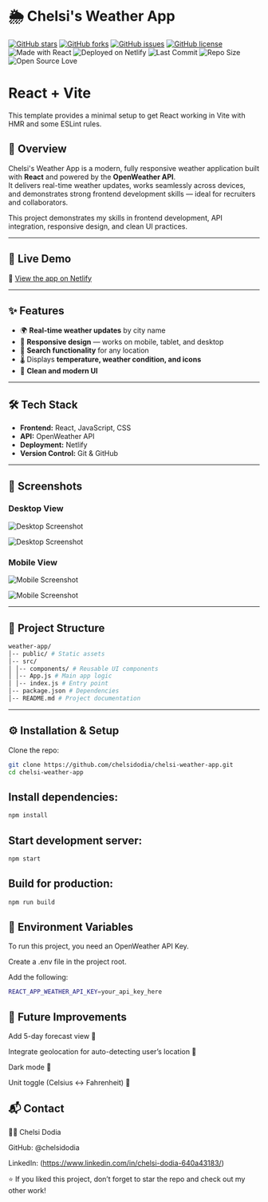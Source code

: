 # 🌦️ Chelsi's Weather App

[![GitHub stars](https://img.shields.io/github/stars/chelsidodia/chelsi-weather-app?style=social)](https://github.com/chelsidodia/chelsi-weather-app/stargazers)
[![GitHub forks](https://img.shields.io/github/forks/chelsidodia/chelsi-weather-app?style=social)](https://github.com/chelsidodia/chelsi-weather-app/network/members)
[![GitHub issues](https://img.shields.io/github/issues/chelsidodia/chelsi-weather-app)](https://github.com/chelsidodia/chelsi-weather-app/issues)
[![GitHub license](https://img.shields.io/github/license/chelsidodia/chelsi-weather-app)](https://github.com/chelsidodia/chelsi-weather-app/blob/main/LICENSE)
![Made with React](https://img.shields.io/badge/Made%20with-React-blue)
![Deployed on Netlify](https://img.shields.io/badge/Deployed%20on-Netlify-brightgreen)
![Last Commit](https://img.shields.io/github/last-commit/chelsidodia/chelsi-weather-app)
![Repo Size](https://img.shields.io/github/repo-size/chelsidodia/chelsi-weather-app)
![Open Source Love](https://badges.frapsoft.com/os/v1/open-source.svg?v=103)

# React + Vite

This template provides a minimal setup to get React working in Vite with HMR and some ESLint rules.

## 🌟 Overview

Chelsi's Weather App is a modern, fully responsive weather application built with **React** and powered by the **OpenWeather API**.  
It delivers real-time weather updates, works seamlessly across devices, and demonstrates strong frontend development skills — ideal for recruiters and collaborators.

This project demonstrates my skills in frontend development, API integration, responsive design, and clean UI practices.

---

## 🚀 Live Demo
🔗 [View the app on Netlify](https://your-netlify-link.netlify.app)  

---


## ✨ Features
- 🌍 **Real-time weather updates** by city name
- 📱 **Responsive design** — works on mobile, tablet, and desktop
- 🔎 **Search functionality** for any location
- 🌡️ Displays **temperature, weather condition, and icons**
- 🎨 **Clean and modern UI**

---

## 🛠️ Tech Stack
- **Frontend:** React, JavaScript, CSS  
- **API:** OpenWeather API  
- **Deployment:** Netlify  
- **Version Control:** Git & GitHub  

---

## 📸 Screenshots

### Desktop View
![Desktop Screenshot](<public/screenshots/Screenshot 2025-09-25 221931.png>)

![Desktop Screenshot](<public/screenshots/Screenshot 2025-09-25 221916.png>)



### Mobile View
![Mobile Screenshot](<public/screenshots/Screenshot 2025-09-25 222253.png>)

![Mobile Screenshot](<public/screenshots/Screenshot 2025-09-25 222310.png>)

---

## 📂 Project Structure

```bash
weather-app/
│-- public/ # Static assets
│-- src/
│ │-- components/ # Reusable UI components
│ │-- App.js # Main app logic
│ │-- index.js # Entry point
│-- package.json # Dependencies
│-- README.md # Project documentation
```

---

## ⚙️ Installation & Setup

Clone the repo:
```bash
git clone https://github.com/chelsidodia/chelsi-weather-app.git
cd chelsi-weather-app
```

## Install dependencies:
```bash
npm install
```


## Start development server:

```bash
npm start
```

## Build for production:

```bash
npm run build
```


## 🔑 Environment Variables

To run this project, you need an OpenWeather API Key.

Create a .env file in the project root.

Add the following:

```bash
REACT_APP_WEATHER_API_KEY=your_api_key_here
```

## 🌟 Future Improvements

Add 5-day forecast view 📅

Integrate geolocation for auto-detecting user’s location 📍

Dark mode 🌙

Unit toggle (Celsius ↔ Fahrenheit) 🔄


## 📬 Contact

👩‍💻 Chelsi Dodia

GitHub: @chelsidodia

LinkedIn: (https://www.linkedin.com/in/chelsi-dodia-640a43183/)


⭐ If you liked this project, don’t forget to star the repo and check out my other work!